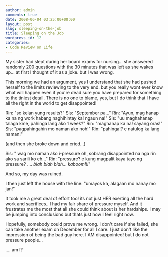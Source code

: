 ```yaml
---
author: admin
comments: true
date: 2008-06-04 03:25:00+00:00
layout: post
slug: sleeping-on-the-job
title: Sleeping on the Job
wordpress_id: 12
categories:
- Code Review on Life
---
```


My sister had slept during her board exams for nursing... she answered randomly 200 questions with the 30 minutes that was left as she wakes up... at first I thought of it as a joke. but I was wrong.

This morning we had an argument, yes I understand that she had pushed herself to the limits reviewing to the very end. but you really wont ever know what will happen even if you're dead sure you have prepared for something to the tiniest detail. There is no one to blame, yes, but I do think that I have all the right in the world to get disappointed!

Rin: "so kelan yung results?"
Sis:  "September pa..."
Rin: "Ayun, mag hanap ka na ng work habang naghihintay ka! ngaun na!"
Sis: "uu maghahanap talaga kme, pahinga lang ako 1 week?"
Rin: "maghanap ka na! sayang oras!"
Sis: "pagpahingahin mo naman ako noh!"
Rin: "pahinga!? e natulog ka lang naman!"

(and then she broke down and cried...)

Sis: " wag mo naman ako i-pressure oh, sobrang disappointed na nga rin ako sa sarili ko eh..."
Rin: "pressure? e kung magpalit kaya tayo ng pressure? .... *blah blah blah... kaboom!!!*"

And so, my day was ruined.

I then just left the house with the line: "umayos ka, alagaan mo nanay mo jan!"

It took me a great deal of effort too! its not just HER exerting all the hard work and sacrifices.. I had my fair share of pressure myself. And it frustrates me the most that all she could think about is her hardships. I may be jumping into conclusions but thats just how I feel right now.

Hopefully, somebody could prove me wrong. I don't care if she failed, she can take another exam on December for all I care. I just don't like the impression of being the bad guy here. I AM disappointed! but I do not pressure people...

.... am I?
